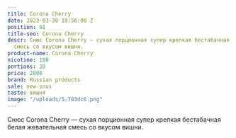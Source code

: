 ```yaml
---
title: Corona Cherry
date: 2023-03-30 18:56:00 Z
position: 91
title-seo: Corona Cherry
descr: Снюс Corona Cherry — сухая порционная супер крепкая бестабачная белая жевательная
  смесь со вкусом вишни.
product-name: Corona Cherry
nicotine: 180
portions: 20
price: 2800
brand: Russian products
sale: new-snus
taste: вишня
image: "/uploads/5-783dc6.png"
---
```


Снюс Corona Cherry — сухая порционная супер крепкая бестабачная белая жевательная смесь со вкусом вишни.